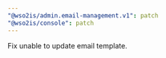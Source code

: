 ```yaml
---
"@wso2is/admin.email-management.v1": patch
"@wso2is/console": patch
---
```


Fix unable to update email template.
